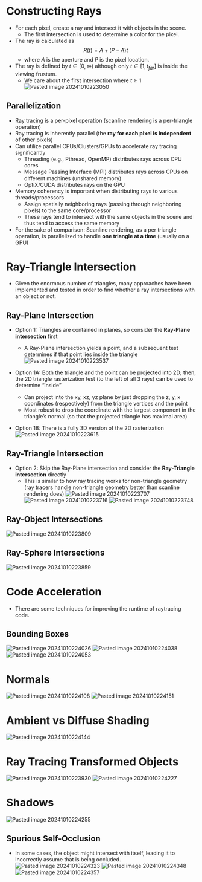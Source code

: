 
# Constructing Rays
* For each pixel, create a ray and intersect it with objects in the scene.
	* The first intersection is used to determine a color for the pixel.
* The ray is calculated as$$
R(t) = A + (P - A)t
$$
	* where $A$ is the aperture and $P$ is the pixel location.
* The ray is defined by $t \in [0, \infty)$ although only $t \in [1, t_{far}]$ is inside the viewing frustum.
	* We care about the first intersection where $t \geq 1$
![Pasted image 20241010223050](Pasted%20image%2020241010223050.png)

## Parallelization
* Ray tracing is a per-pixel operation (scanline rendering is a per-triangle operation)
* Ray tracing is inherently parallel (the **ray for each pixel is independent** of other pixels)
* Can utilize parallel CPUs/Clusters/GPUs to accelerate ray tracing significantly
	* Threading (e.g., Pthread, OpenMP) distributes rays across CPU cores
	* Message Passing Interface (MPI) distributes rays across CPUs on different machines (unshared memory)
	* OptiX/CUDA distributes rays on the GPU
* Memory coherency is important when distributing rays to various threads/processors
	* Assign spatially neighboring rays (passing through neighboring pixels) to the same core/processor
	* These rays tend to intersect with the same objects in the scene and thus tend to access the same memory
* For the sake of comparison: Scanline rendering, as a per triangle operation, is parallelized to handle **one triangle at a time** (usually on a GPU)

# Ray-Triangle Intersection
* Given the enormous number of triangles, many approaches have been implemented and tested in order to find whether a ray intersections with an object or not.

## Ray-Plane Intersection
* Option 1:  Triangles are contained in planes, so consider the **Ray-Plane intersection** first
	* A Ray-Plane intersection yields a point, and a subsequent test determines if that point lies inside the triangle
![Pasted image 20241010223537](Pasted%20image%2020241010223537.png)

* Option 1A: Both the triangle and the point can be projected into 2D; then, the 2D triangle rasterization test (to the left of all 3 rays) can be used to determine “inside”
	* Can project into the xy, xz, yz plane by just dropping the z, y, x coordinates (respectively) from the triangle vertices and the point
	* Most robust to drop the coordinate with the largest component in the triangle’s normal (so that the projected triangle has maximal area)

* Option 1B: There is a fully 3D version of the 2D rasterization
![Pasted image 20241010223615](Pasted%20image%2020241010223615.png)


## Ray-Triangle Intersection
* Option 2: Skip the Ray-Plane intersection and consider the **Ray-Triangle intersection** directly
	* This is similar to how ray tracing works for non-triangle geometry (ray tracers handle non-triangle geometry better than scanline rendering does)
![Pasted image 20241010223707](Pasted%20image%2020241010223707.png)
![Pasted image 20241010223716](Pasted%20image%2020241010223716.png)
![Pasted image 20241010223748](Pasted%20image%2020241010223748.png)

## Ray-Object Intersections
![Pasted image 20241010223809](Pasted%20image%2020241010223809.png)

## Ray-Sphere Intersections
![Pasted image 20241010223859](Pasted%20image%2020241010223859.png)

# Code Acceleration
* There are some techniques for improving the runtime of raytracing code.

## Bounding Boxes
![Pasted image 20241010224026](Pasted%20image%2020241010224026.png)
![Pasted image 20241010224038](Pasted%20image%2020241010224038.png)
![Pasted image 20241010224053](Pasted%20image%2020241010224053.png)
# Normals
![Pasted image 20241010224108](Pasted%20image%2020241010224108.png)
![Pasted image 20241010224151](Pasted%20image%2020241010224151.png)

# Ambient vs Diffuse Shading
![Pasted image 20241010224144](Pasted%20image%2020241010224144.png)

# Ray Tracing Transformed Objects
![Pasted image 20241010223930](Pasted%20image%2020241010223930.png)
![Pasted image 20241010224227](Pasted%20image%2020241010224227.png)

# Shadows
![Pasted image 20241010224255](Pasted%20image%2020241010224255.png)
## Spurious Self-Occlusion
* In some cases, the object might intersect with itself, leading it to incorrectly assume that is being occluded.
![Pasted image 20241010224323](Pasted%20image%2020241010224323.png)
![Pasted image 20241010224348](Pasted%20image%2020241010224348.png)
![Pasted image 20241010224357](Pasted%20image%2020241010224357.png)
